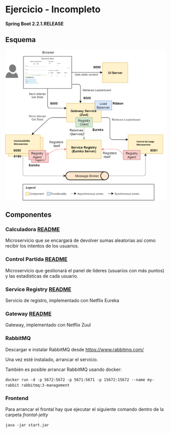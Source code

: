 # Ejercicio - Incompleto

**Spring Boot 2.2.1.RELEASE**
## Esquema

![Esquema](esquema.png)


## Componentes
### Calculadora [README](calculadora/README.MD)
Microservicio que se encargará de devolver sumas aleatorias así como recibir los intentos de los usuarios.


### Control Partida [README](control-partida/README.MD)
Microservicio que gestionará el panel de líderes (usuarios con más puntos) y las estadísticas de cada usuario.

### Service Registry [README](service-registry/README.MD)
Servicio de registro, implementado con Netflix Eureka

### Gateway [README](gateway-curso/README.MD)
Gateway, implementado con Netflix Zuul

### RabbitMQ
Descargar e instalar RabbitMQ desde https://www.rabbitmq.com/

Una vez esté instalado, arrancar el servicio.

También es posible arrancar RabbitMQ usando docker:

`docker run -d -p 5672:5672 -p 5671:5671 -p 15672:15672 --name my-rabbit rabbitmq:3-management`
### Frontend
Para arrancar el frontal hay que ejecutar el siguiente comando dentro de la carpeta _frontal-jetty_

`java -jar start.jar`


